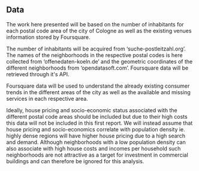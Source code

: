 ## Data

The work here presented will be based on the number of inhabitants for 
each postal code area of the city of Cologne as well as the existing 
venues information stored by Foursquare. 

The number of inhabitants will be acquired from ‘suche-postleitzahl.org’. 
The names of the neighborhoods in the respective postal codes is here collected 
from ‘offenedaten-koeln.de’ and the geometric coordinates of the different 
neighborhoods from ‘opendatasoft.com’. Foursquare data will be retrieved 
through it's API.

Foursquare data will be used to understand the already existing consumer 
trends in the different areas of the city as well as the available and 
missing services in each respective area. 

Ideally, house pricing and socio-economic status associated with 
the different postal code areas should be included but due to their high 
costs this data will not be included in this first report. We will instead assume 
that house pricing and socio-economics correlate with population density ie. highly 
dense regions will have higher house pricing due to a high search and demand. 
Although neighborhoods with a low population density can also associate 
with high house costs and incomes per household such neighborhoods are not attractive as a 
target for investment in commercial buildings and can therefore be ignored for this analysis.
